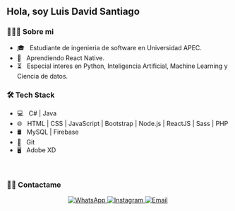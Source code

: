 <h2>Hola, soy Luis David Santiago</h2>

<h3> 👨🏻‍💻 Sobre mi </h3>

- 🎓 &nbsp; Estudiante de ingenieria de software en Universidad APEC.
- 🌱 &nbsp; Aprendiendo React Native.
- ⏳ &nbsp; Especial interes en Python, Inteligencia Artificial, Machine Learning y Ciencia de datos.

<h3>🛠 Tech Stack</h3>

- 💻 &nbsp; C# | Java
- 🌐 &nbsp; HTML | CSS | JavaScript | Bootstrap | Node.js | ReactJS | Sass | PHP
- 🛢 &nbsp; MySQL | Firebase
- 🔧 &nbsp; Git
- 🖥 &nbsp; Adobe XD

<br/>
<h3> 🤝🏻 Contactame </h3>

<p align="center">
  <a href="https://wa.me/18294260265/">
    <img alt="WhatsApp" src="https://img.shields.io/badge/Whatsapp-8294260265-blue?style=flat-square&logo=google-whatsapp">
  </a>
  <a href="https://www.instagram.com/luisdbinar/">
    <img alt="Instagram" src="https://img.shields.io/badge/Instagram-luisdbinar-blue?style=flat-square&logo=instagram">
  </a>
  <a href="mailto:luisdavidsantiagosantana@gmail.com">
    <img alt="Email" src="https://img.shields.io/badge/Email-luisdavidsantiagosantana@gmail.com-blue?style=flat-square&logo=gmail">
  </a>
</p>
